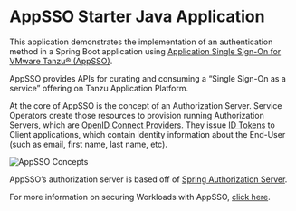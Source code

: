 # AppSSO Starter Java Application

This application demonstrates the implementation of an authentication method in a Spring Boot application using [Application Single Sign-On for VMware Tanzu® (AppSSO)](https://docs-staging.vmware.com/en/Application-Single-Sign-On-for-VMware-Tanzu/index.html).

AppSSO provides APIs for curating and consuming a “Single Sign-On as a service” offering on Tanzu Application Platform.

At the core of AppSSO is the concept of an Authorization Server. Service Operators create those resources to provision running Authorization Servers, which are [OpenID Connect Providers](https://openid.net/specs/openid-connect-core-1_0.html). They issue [ID Tokens](https://openid.net/specs/openid-connect-core-1_0.html#IDToken) to Client applications, which contain identity information about the End-User (such as email, first name, last name, etc).

![AppSSO Concepts](https://grateful-human.static.app/images/docs-appsso-architecture.png)

AppSSO’s authorization server is based off of [Spring Authorization Server](https://github.com/spring-projects/spring-authorization-server).

For more information on securing Workloads with AppSSO, [click here](https://docs-staging.vmware.com/en/Application-Single-Sign-On-for-VMware-Tanzu/1.0/appsso/GUID-app-operators-tutorials-index.html).